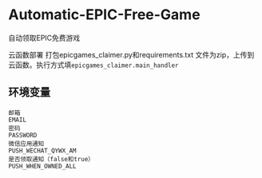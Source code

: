 # Automatic-EPIC-Free-Game
自动领取EPIC免费游戏

云函数部署
打包epicgames_claimer.py和requirements.txt
文件为zip，上传到云函数。执行方式填`epicgames_claimer.main_handler`

## 环境变量
```
邮箱
EMAIL
密码
PASSWORD
微信应用通知
PUSH_WECHAT_QYWX_AM
是否领取通知（false和true）
PUSH_WHEN_OWNED_ALL
```
